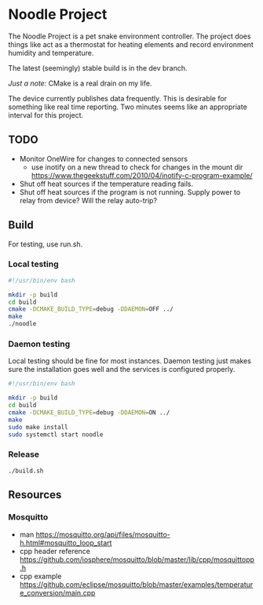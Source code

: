 # Noodle Project

The Noodle Project is a pet snake environment controller. The project does things like act as a thermostat for heating elements and record environment humidity and temperature.

The latest (seemingly) stable build is in the dev branch.

*Just a note:* CMake is a real drain on my life.

The device currently publishes data frequently. This is desirable for something like real time reporting. Two minutes seems like an appropriate interval for this project.

## TODO

- Monitor OneWire for changes to connected sensors
  - use inotify on a new thread to check for changes in the mount dir <https://www.thegeekstuff.com/2010/04/inotify-c-program-example/>
- Shut off heat sources if the temperature reading fails.
- Shut off heat sources if the program is not running. Supply power to relay from device? Will the relay auto-trip?

## Build

For testing, use run.sh.

### Local testing

```bash
#!/usr/bin/env bash

mkdir -p build
cd build
cmake -DCMAKE_BUILD_TYPE=debug -DDAEMON=OFF ../
make
./noodle
```

### Daemon testing

Local testing should be fine for most instances. Daemon testing just makes sure the installation goes well and the services is configured properly.

```bash
#!/usr/bin/env bash

mkdir -p build
cd build
cmake -DCMAKE_BUILD_TYPE=debug -DDAEMON=ON ../
make
sudo make install
sudo systemctl start noodle
```

### Release

`./build.sh`

## Resources

### Mosquitto

- man <https://mosquitto.org/api/files/mosquitto-h.html#mosquitto_loop_start>
- cpp header reference <https://github.com/iosphere/mosquitto/blob/master/lib/cpp/mosquittopp.h>
- cpp example <https://github.com/eclipse/mosquitto/blob/master/examples/temperature_conversion/main.cpp>
